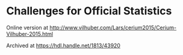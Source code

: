 # Challenges for Official Statistics

Online version at http://www.vilhuber.com/Lars/cerium2015/Cerium-Vilhuber-2015.html

Archived at https://hdl.handle.net/1813/43920
